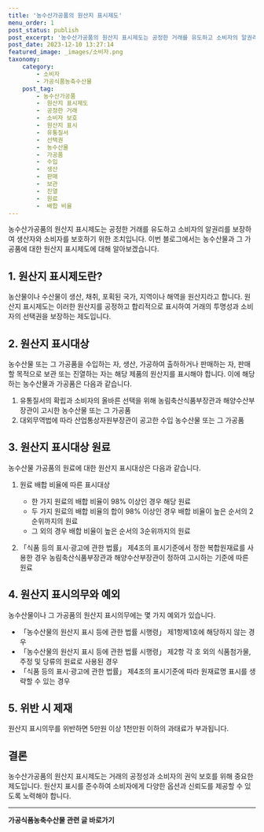 ```yaml
---
title: '농수산가공품의 원산지 표시제도'
menu_order: 1
post_status: publish
post_excerpt: '농수산가공품의 원산지 표시제도는 공정한 거래를 유도하고 소비자의 알권리를 보장하여 생산자와 소비자를 보호하기 위한 조치입니다. 이번 블로그에서는 농수산물과 그 가공품에 대한 원산지 표시제도에 대해 알아보겠습니다.'
post_date: 2023-12-10 13:27:14
featured_image: _images/소비자.png
taxonomy:
    category:
        - 소비자
        - 가공식품농축수산물
    post_tag:
        - 농수산가공품
        -  원산지 표시제도
        -  공정한 거래
        -  소비자 보호
        -  원산지 표시
        -  유통질서
        -  선택권
        -  농수산물
        -  가공품
        -  수입
        -  생산
        -  판매
        -  보관
        -  진열
        -  원료
        -  배합 비율
---
```



농수산가공품의 원산지 표시제도는 공정한 거래를 유도하고 소비자의 알권리를 보장하여 생산자와 소비자를 보호하기 위한 조치입니다. 이번 블로그에서는 농수산물과 그 가공품에 대한 원산지 표시제도에 대해 알아보겠습니다.

## 1. 원산지 표시제도란?

농산물이나 수산물이 생산, 채취, 포획된 국가, 지역이나 해역을 원산지라고 합니다. 원산지 표시제도는 이러한 원산지를 공정하고 합리적으로 표시하여 거래의 투명성과 소비자의 선택권을 보장하는 제도입니다.

## 2. 원산지 표시대상

농수산물 또는 그 가공품을 수입하는 자, 생산, 가공하여 출하하거나 판매하는 자, 판매할 목적으로 보관 또는 진열하는 자는 해당 제품의 원산지를 표시해야 합니다. 이에 해당하는 농수산물과 가공품은 다음과 같습니다.

1. 유통질서의 확립과 소비자의 올바른 선택을 위해 농림축산식품부장관과 해양수산부장관이 고시한 농수산물 또는 그 가공품
2. 대외무역법에 따라 산업통상자원부장관이 공고한 수입 농수산물 또는 그 가공품

## 3. 원산지 표시대상 원료

농수산물 가공품의 원료에 대한 원산지 표시대상은 다음과 같습니다.

1. 원료 배합 비율에 따른 표시대상
   - 한 가지 원료의 배합 비율이 98% 이상인 경우 해당 원료
   - 두 가지 원료의 배합 비율의 합이 98% 이상인 경우 배합 비율이 높은 순서의 2순위까지의 원료
   - 그 외의 경우 배합 비율이 높은 순서의 3순위까지의 원료

2. 「식품 등의 표시·광고에 관한 법률」 제4조의 표시기준에서 정한 복합원재료를 사용한 경우 농림축산식품부장관과 해양수산부장관이 정하여 고시하는 기준에 따른 원료

## 4. 원산지 표시의무와 예외

농수산물이나 그 가공품의 원산지 표시의무에는 몇 가지 예외가 있습니다.

- 「농수산물의 원산지 표시 등에 관한 법률 시행령」 제1항제1호에 해당하지 않는 경우
- 「농수산물의 원산지 표시 등에 관한 법률 시행령」 제2항 각 호 외의 식품첨가물, 주정 및 당류의 원료로 사용된 경우
- 「식품 등의 표시·광고에 관한 법률」 제4조의 표시기준에 따라 원재료명 표시를 생략할 수 있는 경우

## 5. 위반 시 제재

원산지 표시의무를 위반하면 5만원 이상 1천만원 이하의 과태료가 부과됩니다.

## 결론

농수산가공품의 원산지 표시제도는 거래의 공정성과 소비자의 권익 보호를 위해 중요한 제도입니다. 원산지 표시를 준수하여 소비자에게 다양한 옵션과 신뢰도를 제공할 수 있도록 노력해야 합니다.
<!-- wp:separator -->
<hr class="wp-block-separator has-alpha-channel-opacity"/>
<!-- /wp:separator -->

<!-- wp:group {"backgroundColor":"base","layout":{"type":"constrained"}} -->
<div class="wp-block-group has-base-background-color has-background"><!-- wp:paragraph {"align":"center","fontSize":"medium"} -->
<p class="has-text-align-center has-large-font-size"><strong>가공식품농축수산물 관련 글 바로가기</strong></p>
<!-- /wp:paragraph -->


<!-- wp:latest-posts
{"categories":[{"id":30712,"count":19,"description":"","link":"https://uknowlaw.com/category/%ea%b0%80%ea%b3%b5%ec%8b%9d%ed%92%88%eb%86%8d%ec%b6%95%ec%88%98%ec%82%b0%eb%ac%bc/","name":"가공식품농축수산물","slug":"가공식품농축수산물","taxonomy":"category","parent":0,"meta":[],"_links":{"self":[{"href":"https://uknowlaw.com/wp-json/wp/v2/categories/30712"}],"collection":[{"href":"https://uknowlaw.com/wp-json/wp/v2/categories"}],"about":[{"href":"https://uknowlaw.com/wp-json/wp/v2/taxonomies/category"}],"wp:post_type":[{"href":"https://uknowlaw.com/wp-json/wp/v2/posts?categories=30712"}],"curies":[{"name":"wp","href":"https://api.w.org/{rel}","templated":true}]}}],"postsToShow":100,"excerptLength":28,"postLayout":"grid","columns":2,"featuredImageAlign":"left","featuredImageSizeSlug":"large","fontSize":"small"} /--></div>
<!-- /wp:group -->
